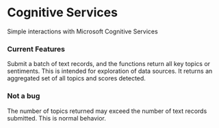 # Cognitive Services
Simple interactions with Microsoft Cognitive Services

### Current Features
Submit a batch of text records, and the functions return all key topics or sentiments. This is intended for exploration of data sources. It returns an aggregated set of all topics and scores detected.

### Not a bug
The number of topics returned may exceed the number of text records submitted. This is normal behavior.
